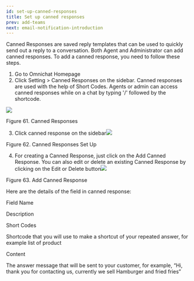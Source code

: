 ```yaml
---
id: set-up-canned-responses
title: Set up canned responses
prev: add-teams
next: email-notification-introduction
---
```


Canned Responses are saved reply templates that can be used to quickly send out a reply to a conversation. Both Agent and Administrator can add canned responses. To add a canned response, you need to follow these steps.

1.  Go to Omnichat Homepage
2.  Click Setting > Canned Responses on the sidebar. Canned responses are used with the help of Short Codes. Agents or admin can access canned responses while on a chat by typing '/' followed by the shortcode.

![](https://lh6.googleusercontent.com/F_142wD5GDuftQbH0o45S4wf_FyJVwq9B_fZxDnel-RazmmB07KMBHBnnjg9_gjwkAy93lFvzFcHwQuWTzOAWEB4BcFlj11INmhKC3o81nIgrbfQZPgbj_LgL5I3Z0rQrAjWylGQ)

Figure 61. Canned Responses

3.  Click canned response on the sidebar![](https://lh6.googleusercontent.com/8v8KSFoRwIQmClw2U-gF6_bG4-jVLO7gvYVBt_y1a0MAMItUe92oCrSuGRvuYGHBgxpG6FnZmNAgUr3dG7GQNzWlnoiutnYYP4ecChlUlFHmSxLXqXOy_w2Sbplk0eMDqK-Le8GE)

Figure 62. Canned Responses Set Up

4.  For creating a Canned Response, just click on the Add Canned Response. You can also edit or delete an existing Canned Response by clicking on the Edit or Delete button![](https://lh5.googleusercontent.com/-TEnKMn9WFe3w_gWukn8mT53bgy1YWWQU37ZVox_L5qMqLEBq4_rlCCw8SP0W6gqwlYoQ1a3fmvajZmeSLb1PUZkq_PmL0mLfCpjtsmqDMuh4dLms8DU5KrHeVqBH5T8W1e9aSXW)

Figure 63. Add Canned Response

Here are the details of the field in canned response:

Field Name

Description

Short Codes

Shortcode that you will use to make a shortcut of your repeated answer, for example list of product

Content

The answer message that will be sent to your customer, for example, “Hi, thank you for contacting us, currently we sell Hamburger and fried fries”
